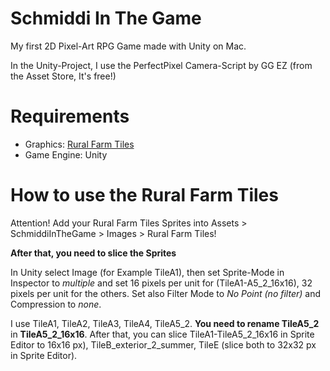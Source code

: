 # Schmiddi In The Game

My first 2D Pixel-Art RPG Game made with Unity on Mac.

In the Unity-Project, I use the PerfectPixel Camera-Script by GG EZ (from the Asset Store, It's free!)

# Requirements
* Graphics: [Rural Farm Tiles](https://pixanna.nl/products/rural-farm-tiles/)
* Game Engine: Unity

# How to use the Rural Farm Tiles

Attention! Add your Rural Farm Tiles Sprites into Assets > SchmiddiInTheGame > Images > Rural Farm Tiles!

**After that, you need to slice the Sprites**

In Unity select Image (for Example TileA1), then set Sprite-Mode in Inspector to *multiple* and set 16 pixels per unit for (TileA1-A5_2_16x16), 32 pixels per unit for the others. Set also Filter Mode to *No Point (no filter)* and Compression to *none*.

I use TileA1, TileA2, TileA3, TileA4, TileA5_2. **You need to rename TileA5_2** in **TileA5_2_16x16**. After that, you can slice TileA1-TileA5_2_16x16 in Sprite Editor to 16x16 px), TileB_exterior_2_summer, TileE (slice both to 32x32 px in Sprite Editor).
